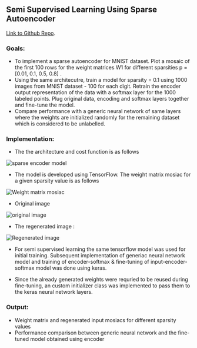## [](#header-2)Semi Supervised Learning Using Sparse Autoencoder
[Link to Github Repo](https://github.com/jadhavhninad/Sparse_autoencoder).

### [](#header-3) Goals:
*   To implement a sparse autoencoder for MNIST dataset. Plot a mosaic of the first 100 rows for the weight matrices W1 for different sparsities p = [0.01, 0.1, 0.5, 0.8] . 
*   Using the same architecutre, train a model for sparsity = 0.1 using 1000 images from MNIST dataset - 100 for each digit. Retrain the encoder output representation of the data with a softmax layer for the 1000 labeled points. Plug original data, encoding and softmax layers together and fine-tune the model. 
*   Compare performance with a generic neural network of same layers where the weights are initialized randomly for the remaining dataset which is considered to be unlabelled.


### [](#header-3) Implementation:
*   The the architecture and cost function is as follows

![sparse encoder model](https://github.com/jadhavhninad/Sparse_autoencoder/blob/master/img/sparseautoencoder_architecture.png)


*   The model is developed using TensorFlow. The weight matrix mosiac for a given sparsity value is as follows

![Weight matrix mosiac](https://github.com/jadhavhninad/Sparse_autoencoder/blob/master/img/W1_0.1.png)

*   Original image

![original image](https://github.com/jadhavhninad/Sparse_autoencoder/blob/master/img/X_0.1.png)

*   The regenerated image :

![Regenerated image](https://github.com/jadhavhninad/Sparse_autoencoder/blob/master/img/X_hat_0.1.png)

*   For semi supervised learning the same tensorflow model was used for initial training. Subsequent implementation of generiac neural network model and training of encoder-softmax & fine-tuning of input-encoder-softmax model was done using keras.

*   Since the already generated weights were requried to be reused during fine-tuning, an custom initializer class was implemented to pass them to the keras neural network layers.

### [](#header-3) Output:
*   Weight matrix and regenerated input mosiacs for different sparsity values 
*   Performance comparison between generic neural network and the fine-tuned model obtained using encoder

